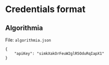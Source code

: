 # Credentials format

## Algorithmia

File: `algorithmia.json`

```
{
    "apiKey": "simkXakOrFeuW2glR5OduRqIapX1"
}
```